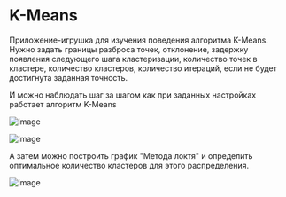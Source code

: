# K-Means
Приложение-игрушка для изучения поведения алгоритма K-Means.
Нужно задать границы разброса точек, отклонение, задержку появления следующего шага кластеризации, количество точек в кластере, количество кластеров, количество итераций, если не будет достигнута заданная точность.

И можно наблюдать шаг за шагом как при заданных настройках работает алгоритм K-Means

![image](https://user-images.githubusercontent.com/33632545/222964211-d608808d-27e8-4b9f-a39c-fb215d8e2231.png)

![image](https://user-images.githubusercontent.com/33632545/222964427-45a7a569-a2a0-4b74-98e7-21d3a00eac17.png)

А затем можно построить график "Метода локтя" и определить оптимальное количество кластеров для этого распределения.

![image](https://user-images.githubusercontent.com/33632545/222964560-22498b5b-3a13-4894-94d2-35de8f03e87c.png)
